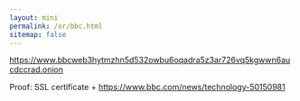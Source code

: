 ```yaml
---
layout: mini
permalink: /or/bbc.html
sitemap: false
---
```


https://www.bbcweb3hytmzhn5d532owbu6oqadra5z3ar726vq5kgwwn6aucdccrad.onion

Proof: SSL certificate + https://www.bbc.com/news/technology-50150981
